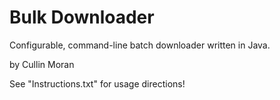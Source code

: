 Bulk Downloader
===========
Configurable, command-line batch downloader written in Java.

by Cullin Moran

See "Instructions.txt" for usage directions!
